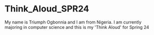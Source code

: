 # Think_Aloud_SPR24
My name is Triumph Ogbonnia and I am from Nigeria. I am currently majoring in computer science and this is my 'Think Aloud' for Spring 24
